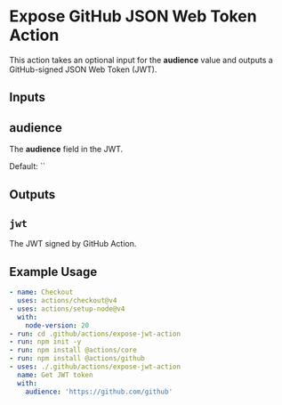 # Expose GitHub JSON Web Token Action

This action takes an optional input for the **audience** value and outputs a GitHub-signed JSON Web Token (JWT). 

## Inputs

## **audience**

The **audience** field in the JWT.

Default: ``

## Outputs

## `jwt`

The JWT signed by GitHub Action.

## Example Usage
```yaml
- name: Checkout
  uses: actions/checkout@v4
- uses: actions/setup-node@v4
  with:
    node-version: 20
- run: cd .github/actions/expose-jwt-action
- run: npm init -y
- run: npm install @actions/core
- run: npm install @actions/github
- uses: ./.github/actions/expose-jwt-action
  name: Get JWT token
  with:
    audience: 'https://github.com/github'
```